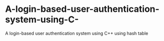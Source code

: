 # A-login-based-user-authentication-system-using-C-
A login-based user authentication system using C++ using hash table
